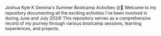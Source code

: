 Joshua Kyle K Gemina's Summer Bootcamp Activities 🌞🚀
Welcome to my repository documenting all the exciting activities I've been involved in during June and July 2024! This repository serves as a comprehensive record of my journey through various bootcamp sessions, learning experiences, and projects.
